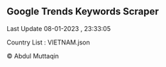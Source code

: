 

## Google Trends Keywords Scraper 
 
Last Update 08-01-2023 , 23:33:05

Country List :
VIETNAM.json



© Abdul Muttaqin 
